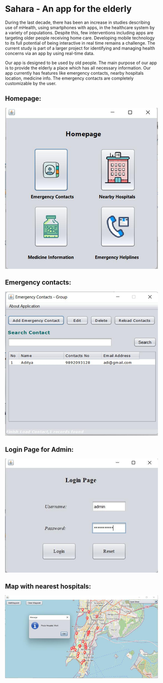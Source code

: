 # Sahara - An app for the elderly
 
During the last decade, there has been an increase in studies describing use of mHealth, using smartphones with apps, in the healthcare system by a variety of populations. Despite this, few interventions including apps are targeting older people receiving home care. Developing mobile technology to its full potential of being interactive in real time remains a challenge. The current study is part of a larger project for identifying and managing health concerns via an app by using real-time data.

Our app is designed to be used by old people. The main purpose of our app is to provide the elderly a place which has all necessary information. Our app currently has features like emergency contacts, nearby hospitals location, medicine info. The emergency contacts are completely customizable by the user.

## Homepage:
<img src="https://github.com/Adityaapandkar/Sahara/blob/main/sahara%20photos/WhatsApp%20Image%202023-05-30%20at%206.07.31%20PM%20(1).jpeg"/>

## Emergency contacts:
<img src="https://github.com/Adityaapandkar/Sahara/blob/main/sahara%20photos/WhatsApp%20Image%202023-05-30%20at%206.07.31%20PM%20(2).jpeg"/>

## Login Page for Admin:
<img src="https://github.com/Adityaapandkar/Sahara/blob/main/sahara%20photos/WhatsApp%20Image%202023-05-30%20at%206.07.31%20PM%20(3).jpeg"/>

## Map with nearest hospitals:
<img src="https://github.com/Adityaapandkar/Sahara/blob/main/sahara%20photos/WhatsApp%20Image%202023-05-30%20at%206.07.32%20PM%20(1).jpeg"/>

